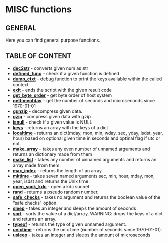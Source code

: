 # MISC functions

## GENERAL

Here you can find general purpose functions.

## TABLE OF CONTENT

- **[dec2str](dec2str.md)** - converts given num as str
- **[defined_func](defined_func.md)** - check if a given function is defined
- **[dump_ctxt](dump_ctxt.md)** - debug function to print the keys available within the called context
- **[exit](exit.md)** - ends the script with the given result code
- **[get_byte_order](get_byte_order.md)** - get byte order of host system
- **[gettimeofday](gettimeofday.md)** - get the number of seconds and microseconds since 1970-01-01
- **[gunzip](gunzip.md)** - decompress given data.
- **[gzip](gzip.md)** - compress given data with gzip
- **[isnull](isnull.md)** - check if a given value is NULL
- **[keys](keys.md)** - returns an array with the keys of a dict
- **[localtime](localtime.md)** - returns an dict(mday, mon, min, wday, sec, yday, isdst, year, hour) based on optional given time in seconds and optinal flag if utc or not.
- **[make_array](make_array.md)** - takes any even number of unnamed arguments and returns an dictionary made from them
- **[make_list](make_list.md)** - takes any number of unnamed arguments and returns an array made from them.
- **[max_index](max_index.md)** - returns the length of an array.
- **[mktime](mktime.md)** - takes seven named arguments sec, min, hour, mday, mon, year, isdst and returns the Unix time.
- **[open_sock_kdc](open_sock_kdc.md)** - open a kdc socket
- **[rand](rand.md)** - returns a pseudo random number.
- **[safe_checks](safe_checks.md)** - takes no argument and returns the boolean value of the “safe checks” option.
- **[sleep](sleep.md)** - takes an integer and sleeps the amount of seconds
- **[sort](sort.md)** - sorts the value of a dict/array. WARNING: drops the keys of a dict and returns an array.
- **[typeof](typeof.md)** - returns the type of given unnamed argument.
- **[unixtime](unixtime.md)** - returns the unix time (number of seconds since 1970-01-01).
- **[usleep](usleep.md)** - takes an integer and sleeps the amount of microseconds

